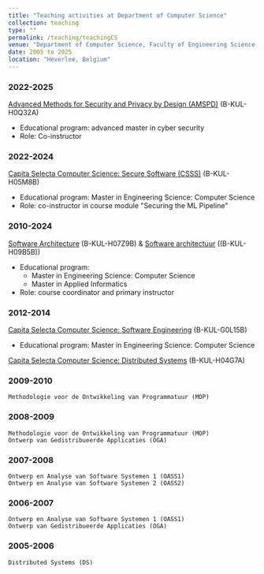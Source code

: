 ```yaml
---
title: "Teaching activities at Department of Computer Science"
collection: teaching
type: ""
permalink: /teaching/teachingCS
venue: "Department of Computer Science, Faculty of Engineering Science, KU Leuven"
date: 2005 to 2025
location: "Heverlee, Belgium"
---
```


### 2022-2025

[Advanced Methods for Security and Privacy by Design (AMSPD)](https://onderwijsaanbod.kuleuven.be/2024/syllabi/e/H0Q32AE.htm) (B-KUL-H0Q32A)

- Educational program: advanced master in cyber security
- Role: Co-instructor

### 2022-2024 

[Capita Selecta Computer Science: Secure Software (CSSS)](https://onderwijsaanbod.kuleuven.be/syllabi/e/H05M8BE.htm) (B-KUL-H05M8B)

- Educational program: Master in Engineering Science: Computer Science
- Role: co-instructor in course module "Securing the ML Pipeline" 

### 2010-2024 

[Software Architecture](https://onderwijsaanbod.kuleuven.be/syllabi/e/H07Z9BE.htm) (B-KUL-H07Z9B) &  [Software architectuur](https://onderwijsaanbod.kuleuven.be/syllabi/n/H09B5BN.htm) ((B-KUL-H09B5B))

- Educational program: 
 	- Master in Engineering Science: Computer Science
	- Master in Applied Informatics
- Role: course coordinator and primary instructor

### 2012-2014

[Capita Selecta Computer Science: Software Engineering](https://onderwijsaanbod.kuleuven.be/syllabi/n/G0L15BN.htm) (B-KUL-G0L15B) 

- Educational program: Master in Engineering Science: Computer Science

[Capita Selecta Computer Science: Distributed Systems](https://onderwijsaanbod.kuleuven.be/syllabi/e/H04G7AE.htm) (B-KUL-H04G7A)

### 2009-2010

    Methodologie voor de Ontwikkeling van Programmatuur (MOP) 

### 2008-2009

    Methodologie voor de Ontwikkeling van Programmatuur (MOP)
    Ontwerp van Gedistribueerde Applicaties (OGA)

### 2007-2008

    Ontwerp en Analyse van Software Systemen 1 (OASS1)
    Ontwerp en Analyse van Software Systemen 2 (OASS2) 

### 2006-2007

    Ontwerp en Analyse van Software Systemen 1 (OASS1)
    Ontwerp van Gedistribueerde Applicaties (OGA) 

### 2005-2006

    Distributed Systems (DS)

